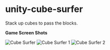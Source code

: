 # unity-cube-surfer
 Stack up cubes to pass the blocks.

**Game Screen Shots**

![Cube Surfer](https://github.com/HassanHadayat/unity-cube-surfer/assets/68451645/c615408a-cb6b-4f55-a966-d4540db79eca)
![Cube Surfer 1](https://github.com/HassanHadayat/unity-cube-surfer/assets/68451645/8414a226-0cb6-4c17-b56d-d6c50049da87)
![Cube Surfer 2](https://github.com/HassanHadayat/unity-cube-surfer/assets/68451645/dcad68ca-2d0f-483e-ad57-6173f40ea7c1)

